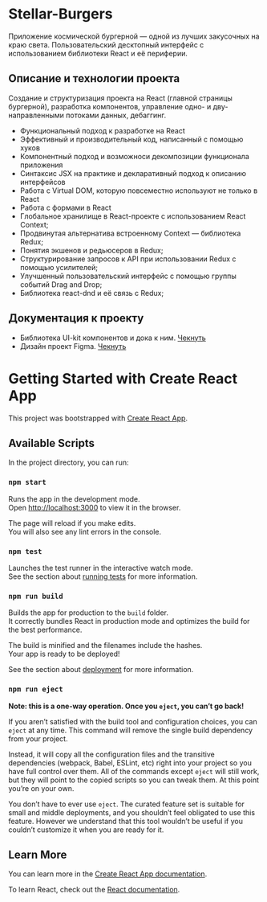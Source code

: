 # Stellar-Burgers

Приложение космической бургерной — одной из лучших закусочных на краю света. Пользовательский десктопный интерфейс с использованием библиотеки React и её периферии.

## Описание и технологии проекта

Создание и структуризация проекта на React (главной страницы бургерной), разработка компонентов, управление одно- и дву- направленными потоками данных, дебаггинг.

- Функциональный подход к разработке на React
- Эффективный и производительный код, написанный с помощью хуков
- Компонентный подход и возможноси декомпозиции функционала приложения
- Cинтаксис JSX на практике и декларативный подход к описанию интерфейсов
- Работа с Virtual DOM, которую повсеместно используют не только в React
- Работа с формами в React
- Глобальное хранилище в React-проекте с использованием React Context;
- Продвинутая альтернатива встроенному Context — библиотека Redux;
- Понятия экшенов и редьюсеров в Redux;
- Структурирование запросов к API при использовании Redux с помощью усилителей;
- Улучшенный пользовательский интерфейс с помощью группы событий Drag and Drop;
- Библиотека react-dnd и её связь с Redux;

## Документация к проекту

- Библиотека UI-kit компонентов и дока к ним. [Чекнуть](https://yandex-practicum.github.io/react-developer-burger-ui-components/docs/)
- Дизайн проект Figma. [Чекнуть]()

# Getting Started with Create React App

This project was bootstrapped with [Create React App](https://github.com/facebook/create-react-app).

## Available Scripts

In the project directory, you can run:

### `npm start`

Runs the app in the development mode.\
Open [http://localhost:3000](http://localhost:3000) to view it in the browser.

The page will reload if you make edits.\
You will also see any lint errors in the console.

### `npm test`

Launches the test runner in the interactive watch mode.\
See the section about [running tests](https://facebook.github.io/create-react-app/docs/running-tests) for more information.

### `npm run build`

Builds the app for production to the `build` folder.\
It correctly bundles React in production mode and optimizes the build for the best performance.

The build is minified and the filenames include the hashes.\
Your app is ready to be deployed!

See the section about [deployment](https://facebook.github.io/create-react-app/docs/deployment) for more information.

### `npm run eject`

**Note: this is a one-way operation. Once you `eject`, you can’t go back!**

If you aren’t satisfied with the build tool and configuration choices, you can `eject` at any time. This command will remove the single build dependency from your project.

Instead, it will copy all the configuration files and the transitive dependencies (webpack, Babel, ESLint, etc) right into your project so you have full control over them. All of the commands except `eject` will still work, but they will point to the copied scripts so you can tweak them. At this point you’re on your own.

You don’t have to ever use `eject`. The curated feature set is suitable for small and middle deployments, and you shouldn’t feel obligated to use this feature. However we understand that this tool wouldn’t be useful if you couldn’t customize it when you are ready for it.

## Learn More

You can learn more in the [Create React App documentation](https://facebook.github.io/create-react-app/docs/getting-started).

To learn React, check out the [React documentation](https://reactjs.org/).
